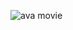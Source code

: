 ![ava movie](https://github.com/Ehsan-Rabobi/ava-movie-/assets/139962810/edc2567e-9498-4015-a2de-5a9c70ee627d)
